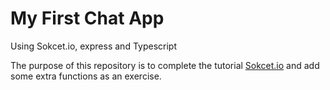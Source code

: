 # My First Chat App
Using Sokcet.io, express and Typescript

The purpose of this repository is to complete the tutorial [Sokcet.io](https://socket.io/docs/v4/tutorial/introduction) and add some extra functions as an exercise.